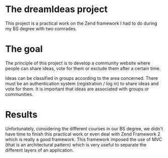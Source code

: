 # The dreamIdeas project
This project is a practical work on the Zend framework I had to do during my BS degree with two comrades.

# The goal
The principle of this project is to develop a community website where people can share ideas, vote for them or exclude them after a certain time.

Ideas can be classified in groups according to the area concerned.
There must be an authentication system (registration / log in) to share ideas and vote for them.
It is important that ideas are associated with groups or communities.

# Results
Unfortunately, considering the different courses in our BS degree, we didn't have time to finish this practical work or even deal with Zend Framework 2 which is really a good framework.
This framework imposed the use of MVC (that is an architectural pattern) which is very useful to separate the different layers of an application.
